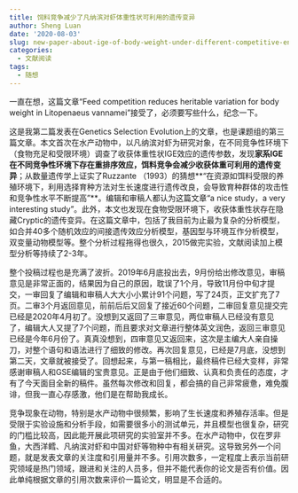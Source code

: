 ```yaml
---
title: 饲料竞争减少了凡纳滨对虾体重性状可利用的遗传变异
author: Sheng Luan
date: '2020-08-03'
slug: new-paper-about-ige-of-body-weight-under-different-competitive-environments-in-aquaculture
categories:
  - 文献阅读
tags:
  - 随想
---
```


一直在想，这篇文章“Feed competition reduces heritable variation for body weight in Litopenaeus vannamei”接受了，必须要写些什么，纪念一下。

这是我第二篇发表在Genetics Selection Evolution上的文章，也是课题组的第三篇文章。本文首次在水产动物中，以凡纳滨对虾为研究对象，在不同竞争性环境下（食物充足和受限环境）调查了收获体重性状IGE效应的遗传参数，发现**家系IGE在不同竞争性环境下存在重排序效应，饵料竞争会减少收获体重可利用的遗传变异**；从数量遗传学上证实了Ruzzante （1993）的猜想**“在资源如饵料受限的养殖环境下，利用选择育种方法对生长速度进行遗传改良，会导致育种群体的攻击性和竞争性水平不断提高”**。编辑和审稿人都认为这篇文章“a nice study，a very interesting study”。此外，本文也发现在食物受限环境下，收获体重性状存在隐藏Cryptic的遗传变异。在这篇文章中，包括了我目前为止最为复杂的分析模型，如合并40多个随机效应的间接遗传效应分析模型，基因型与环境互作分析模型，双变量动物模型等。整个分析过程拖得也很久，2015做完实验，文献阅读加上模型分析等持续了2-3年。

 整个投稿过程也是充满了波折。2019年6月底投出去，9月份给出修改意见，审稿意见是非常正面的，结果因为自己的原因，耽误了1个月，导致11月份中旬才提交，一审回复了编辑和审稿人大大小小累计91个问题，写了24页，正文扩充了7页。二审3个月返回意见，前前后后又回复了接近60个问题，二审回复意见提交完已经是2020年4月初了。没想到又返回了三审意见，两位审稿人已经没有意见了，编辑大人又提了7个问题，而且要求对文章进行整体英文润色，返回三审意见已经是今年6月份了。真真没想到，四审意见又返回来，这次是主编大人亲自操刀，对整个语句和语法进行了细致的修改。再次回复意见，已经是7月底，没想到第二天，文章就被接受了。回想起来，与第一稿相比，最终稿件已经大变样，非常感谢审稿人和GSE编辑的宝贵意见。正是由于他们细致、认真和负责任的态度，才有了今天面目全新的稿件。虽然每次修改和回复，都会搞的自己非常疲惫，难免腹诽，但我一直心存感激，他们是在帮助我成长。
 
竞争现象在动物，特别是水产动物中很频繁，影响了生长速度和养殖存活率。但是受限于实验设施和分析手段，如需要很多小的测试单元，并且模型也很复杂，研究的门槛比较高，因此能开展此项研究的实验室并不多。在水产动物中，仅在罗非鱼，大西洋鳕、凡纳滨对虾和中国对虾等物种中有相关研究。这导致另外一个问题，就是发表文章的关注度和引用量并不多。引用次数多，一定程度上表示当前研究领域是热门领域，跟进和关注的人员多，但并不能代表你的论文是否有价值。因此单纯根据文章的引用次数来评价一篇论文，明显是不合适的。